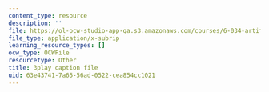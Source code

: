 ```yaml
---
content_type: resource
description: ''
file: https://ol-ocw-studio-app-qa.s3.amazonaws.com/courses/6-034-artificial-intelligence-fall-2010/63e437417a6556ad0522cea854cc1021_kHyNqSnzP8Y.srt
file_type: application/x-subrip
learning_resource_types: []
ocw_type: OCWFile
resourcetype: Other
title: 3play caption file
uid: 63e43741-7a65-56ad-0522-cea854cc1021
---
```

